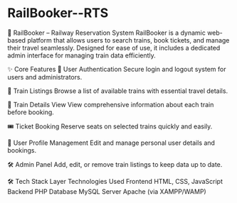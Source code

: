 # RailBooker--RTS

🚆 RailBooker – Railway Reservation System
RailBooker is a dynamic web-based platform that allows users to search trains, book tickets, and manage their travel seamlessly. Designed for ease of use, it includes a dedicated admin interface for managing train data efficiently.

✨ Core Features
🔐 User Authentication
Secure login and logout system for users and administrators.

🚄 Train Listings
Browse a list of available trains with essential travel details.

📄 Train Details View
View comprehensive information about each train before booking.

🎟️ Ticket Booking
Reserve seats on selected trains quickly and easily.

👤 User Profile Management
Edit and manage personal user details and bookings.

🛠️ Admin Panel
Add, edit, or remove train listings to keep data up to date.

🛠️ Tech Stack
Layer	Technologies Used
Frontend	HTML, CSS, JavaScript
Backend	PHP
Database	MySQL
Server	Apache (via XAMPP/WAMP)
